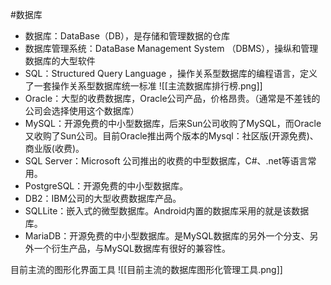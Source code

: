 #数据库
- 数据库：DataBase（DB），是存储和管理数据的仓库
- 数据库管理系统：DataBase Management System （DBMS），操纵和管理数据库的大型软件
- SQL：Structured Query Language ，操作关系型数据库的编程语言，定义了一套操作关系型数据库统一标准
![[主流数据库排行榜.png]]
- Oracle：大型的收费数据库，Oracle公司产品，价格昂贵。（通常是不差钱的公司会选择使用这个数据库）
- MySQL：开源免费的中小型数据库，后来Sun公司收购了MySQL，而Oracle又收购了Sun公司。目前Oracle推出两个版本的Mysql：社区版(开源免费)、商业版(收费)。
- SQL Server：Microsoft 公司推出的收费的中型数据库，C#、.net等语言常用。
- PostgreSQL：开源免费的中小型数据库。
- DB2：IBM公司的大型收费数据库产品。
- SQLLite：嵌入式的微型数据库。Android内置的数据库采用的就是该数据库。
- MariaDB：开源免费的中小型数据库。是MySQL数据库的另外一个分支、另外一个衍生产品，与MySQL数据库有很好的兼容性。

目前主流的图形化界面工具
![[目前主流的数据库图形化管理工具.png]]